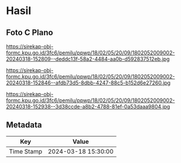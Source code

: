 # Hasil

## Foto C Plano

https://sirekap-obj-formc.kpu.go.id/3fc6/pemilu/ppwp/18/02/05/20/09/1802052009002-20240318-152809--deddc13f-58a2-4484-aa0b-d592837512eb.jpg

https://sirekap-obj-formc.kpu.go.id/3fc6/pemilu/ppwp/18/02/05/20/09/1802052009002-20240318-152846--afdb73d5-8dbb-4247-88c5-b152d6e27260.jpg

https://sirekap-obj-formc.kpu.go.id/3fc6/pemilu/ppwp/18/02/05/20/09/1802052009002-20240318-152938--3d38ccde-a8b2-4788-81ef-0a53daaa9804.jpg


## Metadata

| Key        | Value               |
| ---------- | ------------------- |
| Time Stamp | 2024-03-18 15:30:00 |



